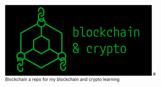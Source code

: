 
<img height='230' src="./blockchain.png">
# Blockchain
a repo for my blockchain and crypto learning 
